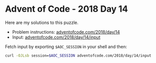 # Advent of Code - 2018 Day 14
Here are my solutions to this puzzle.

* Problem instructions: [adventofcode.com/2018/day/14](https://adventofcode.com/2018/day/14)
* Input: [adventofcode.com/2018/day/14/input](https://adventofcode.com/2018/day/14/input)

Fetch input by exporting `$AOC_SESSION` in your shell and then:
```bash
curl -OJLsb session=$AOC_SESSION adventofcode.com/2018/day/14/input
```
